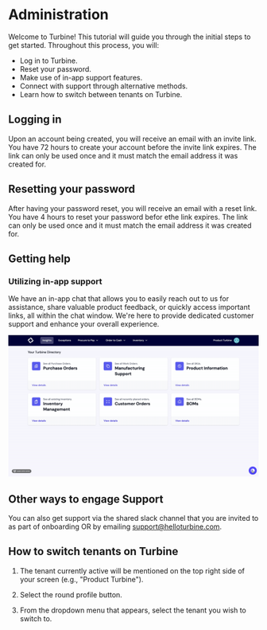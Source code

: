 # Administration

Welcome to Turbine! This tutorial will guide you through the initial steps to get started. 
Throughout this process, you will:

* Log in to Turbine.
* Reset your password.
* Make use of in-app support features.
* Connect with support through alternative methods.
* Learn how to switch between tenants on Turbine.

## Logging in

Upon an account being created, you will receive an email with an invite link. You have 72 hours to create your account before the invite link expires. The link can only be used once and it must match the email address it was created for. 

## Resetting your password

After having your password reset, you will receive an email with a reset link. You have 4 hours to reset your password befor ethe link expires. The link can only be used once and it must match the email address it was created for. 

## Getting help

### Utilizing in-app support

We have an in-app chat that allows you to easily reach out to us for assistance, share valuable product feedback, or quickly access important links, all within the chat window. We're here to provide dedicated customer support and enhance your overall experience. 

![Order Index Page](../../static/img/support-in-app.gif)

## Other ways to engage Support

You can also get support via the shared slack channel that you are invited to as part of onboarding OR by emailing support@helloturbine.com.

## How to switch tenants on Turbine

1. The tenant currently active will be mentioned on the top right side of your screen (e.g., "Product Turbine"). 

2. Select the round profile button. 
3. From the dropdown menu that appears, select the tenant you wish to switch to.
